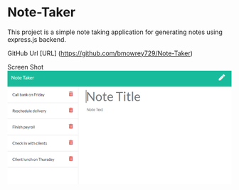 # Note-Taker

This project is a simple note taking application for generating notes using express.js backend.

GitHub Url
[URL] (https://github.com/bmowrey729/Note-Taker)

Screen Shot
![Screen Shot ](./Assets/note.png)
